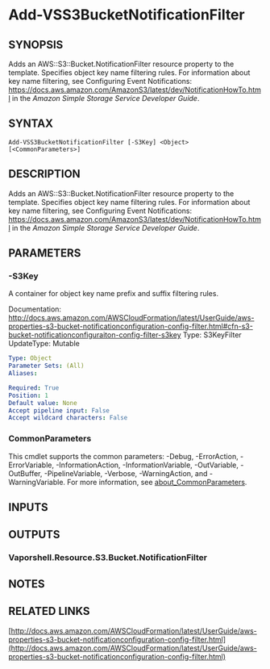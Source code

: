 # Add-VSS3BucketNotificationFilter

## SYNOPSIS
Adds an AWS::S3::Bucket.NotificationFilter resource property to the template.
Specifies object key name filtering rules.
For information about key name filtering, see Configuring Event Notifications: https://docs.aws.amazon.com/AmazonS3/latest/dev/NotificationHowTo.html in the *Amazon Simple Storage Service Developer Guide*.

## SYNTAX

```
Add-VSS3BucketNotificationFilter [-S3Key] <Object> [<CommonParameters>]
```

## DESCRIPTION
Adds an AWS::S3::Bucket.NotificationFilter resource property to the template.
Specifies object key name filtering rules.
For information about key name filtering, see Configuring Event Notifications: https://docs.aws.amazon.com/AmazonS3/latest/dev/NotificationHowTo.html in the *Amazon Simple Storage Service Developer Guide*.

## PARAMETERS

### -S3Key
A container for object key name prefix and suffix filtering rules.

Documentation: http://docs.aws.amazon.com/AWSCloudFormation/latest/UserGuide/aws-properties-s3-bucket-notificationconfiguration-config-filter.html#cfn-s3-bucket-notificationconfiguraiton-config-filter-s3key
Type: S3KeyFilter
UpdateType: Mutable

```yaml
Type: Object
Parameter Sets: (All)
Aliases:

Required: True
Position: 1
Default value: None
Accept pipeline input: False
Accept wildcard characters: False
```

### CommonParameters
This cmdlet supports the common parameters: -Debug, -ErrorAction, -ErrorVariable, -InformationAction, -InformationVariable, -OutVariable, -OutBuffer, -PipelineVariable, -Verbose, -WarningAction, and -WarningVariable. For more information, see [about_CommonParameters](http://go.microsoft.com/fwlink/?LinkID=113216).

## INPUTS

## OUTPUTS

### Vaporshell.Resource.S3.Bucket.NotificationFilter
## NOTES

## RELATED LINKS

[http://docs.aws.amazon.com/AWSCloudFormation/latest/UserGuide/aws-properties-s3-bucket-notificationconfiguration-config-filter.html](http://docs.aws.amazon.com/AWSCloudFormation/latest/UserGuide/aws-properties-s3-bucket-notificationconfiguration-config-filter.html)

